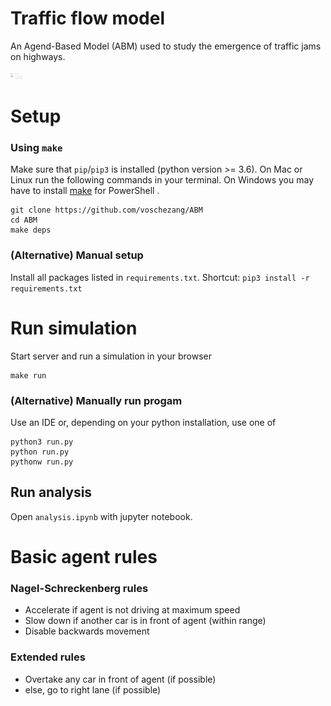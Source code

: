 # Traffic flow model
An Agend-Based Model (ABM) used to study the emergence of traffic jams on highways.

<img src='simulation.png' style="height:10px;"></img>

# Setup

### Using `make`

Make sure that `pip`/`pip3` is installed (python version >= 3.6).
On Mac or Linux run the following commands in your terminal. On Windows you may have to install [make](http://gnuwin32.sourceforge.net/packages/make.htm) for PowerShell .

```
git clone https://github.com/voschezang/ABM
cd ABM
make deps
```


### (Alternative) Manual setup

Install all packages listed in `requirements.txt`. Shortcut: `pip3 install -r requirements.txt`


# Run simulation

Start server and run a simulation in your browser
```
make run
```

### (Alternative) Manually run progam

Use an IDE or, depending on your python installation, use one of
```
python3 run.py
python run.py
pythonw run.py
```

## Run analysis

Open `analysis.ipynb` with jupyter notebook.





# Basic agent rules
### Nagel-Schreckenberg rules
- Accelerate if agent is not driving at maximum speed
- Slow down if another car is in front of agent (within range)
- Disable backwards movement

### Extended rules
- Overtake any car in front of agent (if possible)
- else, go to right lane (if possible)

